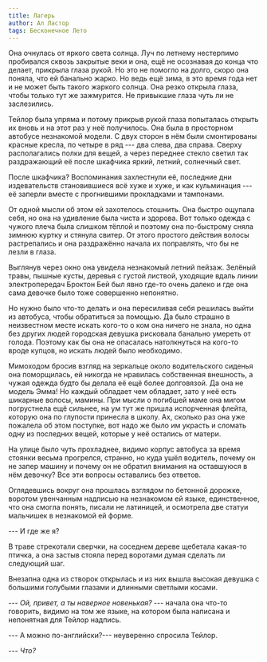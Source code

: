 ```yaml
---
title: Лагерь
author: Ал Ластор
tags: Бесконечное Лето
---
```

Она очнулась от яркого света солнца. Луч по летнему нестерпимо пробивался сквозь закрытые веки и она, ещё не осознавая до конца что делает, прикрыла глаза рукой. Но это не помогло на долго, скоро она поняла, что ей банально жарко. Но ведь ещё зима, в это время года нет и не может быть такого жаркого солнца. Она резко открыла глаза, чтобы только тут же зажмурится. Не привыкшие глаза чуть ли не заслезились.

Тейлор была упряма и потому прикрыв рукой глаза попыталась открыть их вновь и на этот раз у неё получилось. Она была в просторном автобусе незнакомой модели. С двух сторон в нём были смонтированы красные кресла, по четыре в ряд --- два слева, два справа. Сверху располагались полки для вещей, а через переднее стекло светил так раздражающий её после шкафчика яркий, летний, солнечный свет.

После шкафчика? Воспоминания захлестнули её, последние дни издевательств становившиеся всё хуже и хуже, и как кульминация --- её заперли вместе с прогнившими прокладками и тампонами.

От одной мысли об этом ей захотелось стошнить. Она быстро ощупала себя, но она на удивление была чиста и здорова. Вот только одежда с чужого плеча была слишком тёплой и поэтому она по-быстрому сняла зимнюю куртку и стянула свитер. От этого простого действия волосы растрепались и она раздражённо начала их поправлять, что бы не лезли в глаза.

Выглянув через окно она увидела незнакомый летний пейзаж. Зелёный травы, пышные кусты, деревья с густой листвой, уходящие вдаль линии электропередач Броктон Бей был явно где-то очень далеко и где она сама девочке было тоже совершенно непонятно.

Но нужно было что-то делать и она пересиливая себя решилась выйти из автобуса, чтобы обратиться за помощью. Да было страшно в неизвестном месте искать кого-то о ком она ничего не знала, но одна без других людей городская девушка рисковала банально умереть от голода. Поэтому как бы она не опасалась натолкнуться на кого-то вроде купцов, но искать людей было необходимо.

Мимоходом бросив взгляд на зеркальце около водительского сиденья она поморщилась, ей никогда не нравилась собственная внешность, а чужая одежда будто бы делала её ещё более долговязой. Да она не модель Эмма! Но каждый обладает чем обладает, зато у неё есть шикарные волосы, мамины. При мысли о погибшей маме она мигом погрустнела ещё сильнее, на ум тут же пришла испорченная флейта, которую она по глупости принесла в школу. Ах, сколько раз она уже пожалела об этом поступке, вот надо же было им украсть и сломать одну из последних вещей, которые у неё остались от матери.

На улице было чуть прохладнее, видимо корпус автобуса за время стоянки весьма прогрелся, странно, но куда ушёл водитель, почему он не запер машину и почему он не обратил внимания на оставшуюся в нём девочку? Все эти вопросы оставались без ответов.

Оглядевшись вокруг она прошлась взглядом по бетонной дорожке, воротом увенчанным надписью на незнакомом ей языке, единственное, что она смогла понять, писали не латиницей, и осмотрела две статуи мальчишек в незнакомой ей форме.

--- И где же я?

В траве стрекотали сверчки, на соседнем дереве щебетала какая-то птичка, а она застыв стояла перед воротами думая сделать ли следующий шаг.

Внезапна одна из створок открылась и из них вышла высокая девушка с большими голубыми глазами и длинными светлыми косами.

--- *Ой, привет, а ты наверное новенькая?* --- начала она что-то говорить, видимо на том же языке, на котором была написана и непонятная для Тейлор надпись.

--- А можно по-английски?--- неуверенно спросила Тейлор.

--- *Что?*
